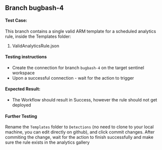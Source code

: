 ## Branch bugbash-4

#### Test Case:

This branch contains a single valid ARM template for a scheduled analytics rule, inside the Templates folder:
1. ValidAnalyticsRule.json

#### Testing instructions

- Create the connection for branch `bugbash-4` on the target sentinel workspace
- Upon a successful connection - wait for the action to trigger

#### Expected Result:
- The Workflow should result in Success, however the rule should not get deployed 

#### Further Testing
Rename the `Templates` folder to `Detections` (no need to clone to your local machine, you can edit directly on github), and click commit changes.
After commiting the change, wait for the action to finish successfully and make sure the rule exists in the analytics gallery 